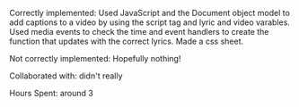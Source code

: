 Correctly implemented: Used JavaScript and the Document object model to add captions to a video by using the script tag and lyric and video varables. Used media events to check the time and event handlers to create the function that updates with the correct lyrics. Made a css sheet.

Not correctly implemented: Hopefully nothing!

Collaborated with: didn't really

Hours Spent: around 3
